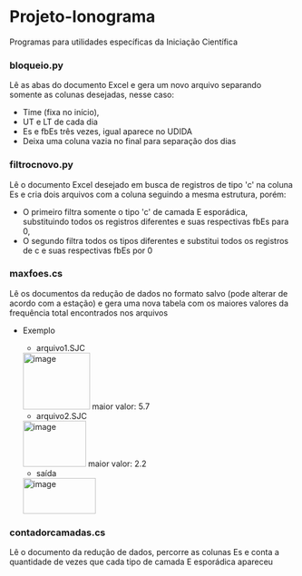 # Projeto-Ionograma
Programas para utilidades específicas da Iniciação Científica

### bloqueio.py
Lê as abas do documento Excel e gera um novo arquivo separando somente as colunas desejadas, nesse caso: 
* Time (fixa no início),
* UT e LT de cada dia
* Es e fbEs três vezes, igual aparece no UDIDA
* Deixa uma coluna vazia no final para separação dos dias 

### filtrocnovo.py
Lê o documento Excel desejado em busca de registros de tipo 'c' na coluna Es e cria dois arquivos com a coluna seguindo a mesma estrutura, porém:
* O primeiro filtra somente o tipo 'c' de camada E esporádica, substituindo todos os registros diferentes e suas respectivas fbEs para 0,
* O segundo filtra todos os tipos diferentes e substitui todos os registros de c e suas respectivas fbEs por 0

### maxfoes.cs
Lê os documentos da redução de dados no formato salvo (pode alterar de acordo com a estação) e gera uma nova tabela com os maiores valores da frequência total encontrados nos arquivos
* Exemplo 
  - arquivo1.SJC
  <img width="118" height="100" alt="image" src="https://github.com/user-attachments/assets/f85e146d-f4f2-49d7-95eb-ba2a3b904a71" />
    maior valor: 5.7
    
  - arquivo2.SJC
  <img width="111" height="81" alt="image" src="https://github.com/user-attachments/assets/614d402f-8351-47ff-b735-edf5ffe204c3" />
    maior valor: 2.2
    
  - saída
  <img width="128" height="63" alt="image" src="https://github.com/user-attachments/assets/99a3734c-6300-402e-8518-e461a517112a" />

### contadorcamadas.cs
Lê o documento da redução de dados, percorre as colunas Es e conta a quantidade de vezes que cada tipo de camada E esporádica apareceu 
